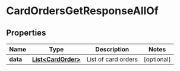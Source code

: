 

# CardOrdersGetResponseAllOf


## Properties

| Name | Type | Description | Notes |
|------------ | ------------- | ------------- | -------------|
|**data** | [**List&lt;CardOrder&gt;**](CardOrder.md) | List of card orders |  [optional] |



